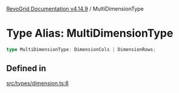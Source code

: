 [RevoGrid Documentation v4.14.9](README.md) / MultiDimensionType

# Type Alias: MultiDimensionType

```ts
type MultiDimensionType: DimensionCols | DimensionRows;
```

## Defined in

[src/types/dimension.ts:8](https://github.com/revolist/revogrid/blob/6c3c52a081bcade371a3f5576e4e5805c6bbce5c/src/types/dimension.ts#L8)
